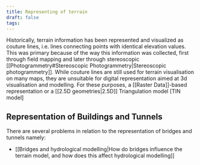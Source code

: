```yaml
---
title: Representing of terrain
draft: false
tags:
---
```

 
Historically, terrain information has been represented and visualized as couture lines, i.e. lines connecting points with identical elevation values. This was primary because of the way this information was collected, first through field mapping and later through stereoscopic [[Photogrammetry#Stereoscopic Photogrammetry|Stereoscopic photogrammetry]]. While couture lines are still used for terrain visualisation on many maps, they are unsuitable for digital representation aimed at 3d visualisation and modelling.  For these purposes, a [[Raster Data]]-based representation or a [[2.5D geometries|2.5D]] Triangulation model [TIN model]


## Representation of Buildings and Tunnels 
There are several problems in relation to the representation of bridges and tunnels namely:
- [[Bridges and hydrological modelling|How do bridges influence the terrain model, and how does this affect hydrological modelling]]